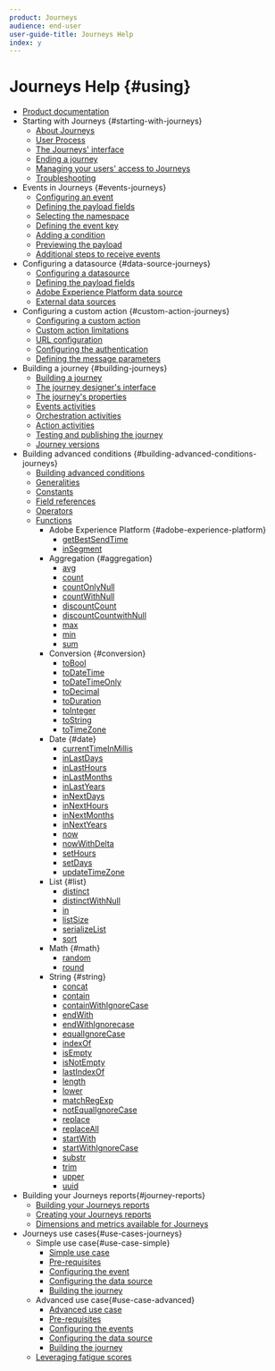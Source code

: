 ```yaml
---
product: Journeys
audience: end-user
user-guide-title: Journeys Help
index: y
---
```


# Journeys Help {#using}

+ [Product documentation](journeys-home.md)
+ Starting with Journeys {#starting-with-journeys}
  + [About Journeys](using/intro.md)
  + [User Process](using/aboutprocess.md)
  + [The Journeys' interface](using/aboutinterface.md)
  + [Ending a journey](using/aboutending.md)
  + [Managing your users' access to Journeys](using/usermanagement.md)
  + [Troubleshooting](using/troubleshooting.md)
+ Events in Journeys {#events-journeys}
  + [Configuring an event](using/event.md)
  + [Defining the payload fields](using/eventpayload.md)
  + [Selecting the namespace](using/eventnamespace.md)
  + [Defining the event key](using/eventkey.md)
  + [Adding a condition](using/eventcondition.md)
  + [Previewing the payload](using/eventpayloadpreview.md)
  + [Additional steps to receive events](using/eventsteps.md)
+ Configuring a datasource {#data-source-journeys}
  + [Configuring a datasource](using/ds.md)
  + [Defining the payload fields](using/dsfield.md)
  + [Adobe Experience Platform data source](using/dsplatform.md)
  + [External data sources](using/dsexternal.md)
+ Configuring a custom action {#custom-action-journeys}
  + [Configuring a custom action](using/custom.md)
  + [Custom action limitations](using/customlimitations.md)
  + [URL configuration](using/customurl.md)
  + [Configuring the authentication](using/customauthentication.md)
  + [Defining the message parameters](using/customparameters.md)
+ Building a journey {#building-journeys}
  + [Building a journey](using/journey.md)
  + [The journey designer's interface](using/journeyinterface.md)
  + [The journey's properties](using/journeyproperty.md)
  + [Events activities](using/journeyevent.md)
  + [Orchestration activities](using/journeyorchestration.md)
  + [Action activities](using/journeyaction.md)
  + [Testing and publishing the journey](using/journeypublication.md)
  + [Journey versions](using/journeyversions.md)
+ Building advanced conditions {#building-advanced-conditions-journeys}
  + [Building advanced conditions](using/expressionadvanced.md)
  + [Generalities](using/expressiongeneralities.md)
  + [Constants](using/expressionconstants.md)
  + [Field references](using/expressionfields.md)
  + [Operators](using/expressionoperators.md)
  + [Functions](using/expressionfunctions.md)
    + Adobe Experience Platform {#adobe-experience-platform}
      + [getBestSendTime](using/functiongetbestsendtime.md)
      + [inSegment](using/functioninsegment.md)
    + Aggregation {#aggregation}
      + [avg](using/functionavg.md)
      + [count](using/functioncount.md)
      + [countOnlyNull](using/functioncountonlynull.md)
      + [countWithNull](using/functioncountwithnull.md)
      + [discountCount](using/functiondistinctcount.md)
      + [discountCountwithNull](using/functiondistinctcountwithnull.md)
      + [max](using/functionmax.md)
      + [min](using/functionmax.md)
      + [sum](using/functionsum.md)
    + Conversion {#conversion}
      + [toBool](using/functiontobool.md)
      + [toDateTime](using/functiontodatetime.md)
      + [toDateTimeOnly](using/functiontodatetimeonly.md)
      + [toDecimal](using/functiontodecimal.md)
      + [toDuration](using/functiontoduration.md)
      + [toInteger](using/functiontointeger.md)
      + [toString](using/functiontostring.md)
      + [toTimeZone](using/functiontotimezone.md)
    + Date {#date}
      + [currentTime​InMillis](using/functioncurrenttimeinmillis.md)
      + [inLastDays](using/functioninlastdays.md)
      + [inLastHours](using/functioninlasthours.md)
      + [inLastMonths](using/functioninlastmonths.md)
      + [inLastYears](using/functioninlastyears.md)
      + [inNextDays](using/functioninnextdays.md)
      + [inNextHours](using/functioninnexthours.md)
      + [inNextMonths](using/functioninnextmonths.md)
      + [inNextYears](using/functioninnextyears.md)
      + [now](using/functionnow.md)
      + [nowWithDelta](using/functionnowwithdelta.md)
      + [setHours](using/functionsethours.md)
      + [setDays](using/functionsetdays.md)
      + [updateTimeZone](using/functionupdatetimezone.md)
    + List {#list}
      + [distinct](using/functiondistinct.md)
      + [distinctWithNull](using/functiondistinctcount.md)
      + [in](using/functionin.md)
      + [listSize](using/functionlistsize.md)
      + [serializeList](using/functionserializelist.md)
      + [sort](using/functionsort.md)
    + Math {#math}
      + [random](using/functionrandom.md)
      + [round](using/functionround.md)
    + String {#string}
      + [concat](using/functionconcat.md)
      + [contain](using/functioncontain.md)
      + [containWithIgnoreCase](using/functioncontainwithignorecase.md)
      + [endWith](using/functionendwith.md)
      + [endWithIgnorecase](using/functionendwithignorecase.md)
      + [equalIgnoreCase](using/functionequalignorecase.md)
      + [indexOf](using/functionindexof.md)
      + [isEmpty](using/functionisempty.md)
      + [isNotEmpty](using/functionisnotempty.md)
      + [lastIndexOf](using/functionlastindexof.md)
      + [length](using/functionlength.md)
      + [lower](using/functionlower.md)
      + [matchRegExp](using/functionmatchregexp.md)
      + [notEqualIgnoreCase](using/functionnotequalignorecase.md)
      + [replace](using/functionreplace.md)
      + [replaceAll](using/functionreplaceall.md)
      + [startWith](using/functionstartwith.md)
      + [startWithIgnoreCase](using/functionstartwithignorecase.md)
      + [substr](using/functionsubstr.md)
      + [trim](using/functiontrim.md)
      + [upper](using/functionupper.md)
      + [uuid](using/functionuuid.md)
+ Building your Journeys reports{#journey-reports}
  + [Building your Journeys reports](using/reporting.md)
  + [Creating your Journeys reports](using/reportingcreating.md)
  + [Dimensions and metrics available for Journeys](using/reportingdimensions.md)
+ Journeys use cases{#use-cases-journeys}
  + Simple use case{#use-case-simple}
    + [Simple use case](using/uc1intro.md)
    + [Pre-requisites](using/uc1prereq.md)
    + [Configuring the event](using/uc1event.md)
    + [Configuring the data source](using/uc1ds.md)
    + [Building the journey](using/uc1journey.md)
  + Advanced use case{#use-case-advanced}
    + [Advanced use case](using/uc2intro.md)
    + [Pre-requisites](using/uc2prereq.md)
    + [Configuring the events](using/uc2event.md)
    + [Configuring the data source](using/uc2ds.md)
    + [Building the journey](using/uc2journey.md)
  + [Leveraging fatigue scores](using/uc3.md)
  
